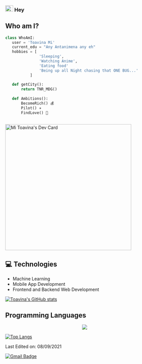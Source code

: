 ### <img src="https://media.giphy.com/media/hvRJCLFzcasrR4ia7z/giphy.gif" width="25px" height="20px"> Hey 

## Who am I?
 ```python
 class WhoAmI:
 	user = 'Toavina Mi'
	current_edu = "Any Antanimena any eh"
	hobbies = [
				'Sleeping',
				'Watching Anime',
				'Eating food'
				'Being up all Night chasing that ONE BUG...'
			]
	
	def getCity():
		return TNR_MDG()
	
	def Ambitions():
		BecomeRich() 💰
		Pilot() ✈️
		FindLove() 💑
	
 ```
 <a href="https://app.daily.dev/mitoavina"><img src="https://api.daily.dev/devcards/19e8f46715b3427da8736b483f5968e7.png?r=kvd" width="400" alt="Mi Toavina's Dev Card"/></a>

## :computer: Technologies
* Machine Learning
* Mobile App Development
* Frontend and Backend Web Development


[![Toavina's GitHub stats](https://github-readme-stats.vercel.app/api?username=mitoavina&count_private=true&show_icons=true&theme=radical&hide_border)](https://github.com/mitoavina/github-readme-stats)


## Programming Languages
<p align="center">
  <a href="https://skillicons.dev">
    <img src="https://skillicons.dev/icons?i=html,css,js,jquery,nodejs,express,react,vue,java,kotlin,py,flask,php,laravel,symfony,bootstrap,tailwind,sass," />
  </a>
</p>
 
 [![Top Langs](https://github-readme-stats.vercel.app/api/top-langs/?username=mitoavina&layout=compact)](https://github.com/mitoavina/github-readme-stats)


Last Edited on: 08/09/2021

[![Gmail Badge](https://img.shields.io/badge/-toavinami.andria@gmail.com-c14438?style=flat-square&logo=Gmail&logoColor=white&link=mailto:toavinami.andria@gmail.com)](mailto:toavinami.andria@gmail.com)
